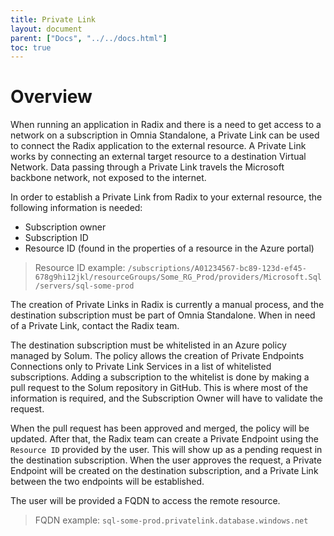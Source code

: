 ```yaml
---
title: Private Link
layout: document
parent: ["Docs", "../../docs.html"]
toc: true
---
```


# Overview

When running an application in Radix and there is a need to get access to a network on a subscription in Omnia Standalone, a Private Link can be used to connect the Radix application to the external resource. A Private Link works by connecting an external target resource to a destination Virtual Network. Data passing through a Private Link travels the Microsoft backbone network, not exposed to the internet. 


In order to establish a Private Link from Radix to your external resource, the following information is needed:
- Subscription owner
- Subscription ID
- Resource ID (found in the properties of a resource in the Azure portal) 
> Resource ID example: `/subscriptions/A01234567-bc89-123d-ef45-678g9hi12jkl/resourceGroups/Some_RG_Prod/providers/Microsoft.Sql/servers/sql-some-prod`

The creation of Private Links in Radix is currently a manual process, and the destination subscription must be part of Omnia Standalone. When in need of a Private Link, contact the Radix team. 

The destination subscription must be whitelisted in an Azure policy managed by Solum. The policy allows the creation of Private Endpoints Connections only to Private Link Services in a list of whitelisted subscriptions. 
Adding a subscription to the whitelist is done by making a pull request to the Solum repository in GitHub. This is where most of the information is required, and the Subscription Owner will have to validate the request.

When the pull request has been approved and merged, the policy will be updated. After that, the Radix team can create a Private Endpoint using the `Resource ID` provided by the user. This will show up as a pending request in the destination subscription. When the user approves the request, a Private Endpoint will be created on the destination subscription, and a Private Link between the two endpoints will be established. 

The user will be provided a FQDN to access the remote resource. 
>FQDN example: `sql-some-prod.privatelink.database.windows.net`